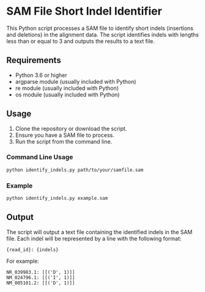 # SAM File Short Indel Identifier

This Python script processes a SAM file to identify short indels (insertions and deletions) in the alignment data. The script identifies indels with lengths less than or equal to 3 and outputs the results to a text file.

## Requirements

- Python 3.6 or higher
- argparse module (usually included with Python)
- re module (usually included with Python)
- os module (usually included with Python)

## Usage

1. Clone the repository or download the script.
2. Ensure you have a SAM file to process.
3. Run the script from the command line.

### Command Line Usage

```sh
python identify_indels.py path/to/your/samfile.sam
```

### Example

```sh
python identify_indels.py example.sam
```

## Output

The script will output a text file containing the identified indels in the SAM file. Each indel will be represented by a line with the following format:

```
{read_id}: {indels}
```

For example:

```
NR_039983.1: [[('D', 1)]]
NM_024796.1: [[('I', 1)]]
NM_005101.2: [[('D', 1)]]